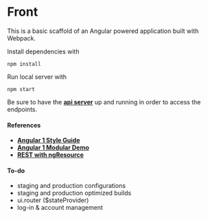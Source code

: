 # Front
This is a basic scaffold of an Angular powered application built with Webpack.

Install dependencies with 
```
npm install
```

Run local server with
```
npm start 
```

Be sure to have the [**api server**](https://github.com/samsung-sdsa-ise/api) up and running in order to access the endpoints.

#### References
- [**Angular 1 Style Guide**](https://github.com/johnpapa/angular-styleguide/blob/master/a1/README.md)
- [**Angular 1 Modular Demo**](https://github.com/johnpapa/ng-demos/tree/master/modular)
- [**REST with ngResource**](https://devdactic.com/improving-rest-with-ngresource/)

#### To-do
- staging and production configurations
- staging and production optimized builds
- ui.router ($stateProvider)
- log-in & account management